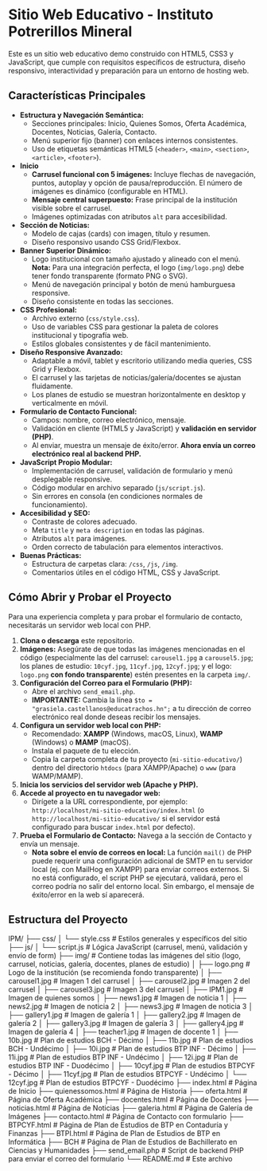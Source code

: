 # Sitio Web Educativo - Instituto Potrerillos Mineral

Este es un sitio web educativo demo construido con HTML5, CSS3 y JavaScript, que cumple con requisitos específicos de estructura, diseño responsivo, interactividad y preparación para un entorno de hosting web.

## Características Principales

*   **Estructura y Navegación Semántica:**
    *   Secciones principales: Inicio, Quienes Somos, Oferta Académica, Docentes, Noticias, Galería, Contacto.
    *   Menú superior fijo (banner) con enlaces internos consistentes.
    *   Uso de etiquetas semánticas HTML5 (`<header>`, `<main>`, `<section>`, `<article>`, `<footer>`).
*   **Inicio**
    *   **Carrusel funcional con 5 imágenes:** Incluye flechas de navegación, puntos, autoplay y opción de pausa/reproducción. El número de imágenes es dinámico (configurable en HTML).
    *   **Mensaje central superpuesto:** Frase principal de la institución visible sobre el carrusel.
    *   Imágenes optimizadas con atributos `alt` para accesibilidad.
*   **Sección de Noticias:**
    *   Modelo de cajas (cards) con imagen, título y resumen.
    *   Diseño responsivo usando CSS Grid/Flexbox.
*   **Banner Superior Dinámico:**
    *   Logo institucional con tamaño ajustado y alineado con el menú. **Nota:** Para una integración perfecta, el logo (`img/logo.png`) debe tener fondo transparente (formato PNG o SVG).
    *   Menú de navegación principal y botón de menú hamburguesa responsive.
    *   Diseño consistente en todas las secciones.
*   **CSS Profesional:**
    *   Archivo externo (`css/style.css`).
    *   Uso de variables CSS para gestionar la paleta de colores institucional y tipografía web.
    *   Estilos globales consistentes y de fácil mantenimiento.
*   **Diseño Responsive Avanzado:**
    *   Adaptable a móvil, tablet y escritorio utilizando media queries, CSS Grid y Flexbox.
    *   El carrusel y las tarjetas de noticias/galería/docentes se ajustan fluidamente.
    *   Los planes de estudio se muestran horizontalmente en desktop y verticalmente en móvil.
*   **Formulario de Contacto Funcional:**
    *   Campos: nombre, correo electrónico, mensaje.
    *   Validación en cliente (HTML5 y JavaScript) y **validación en servidor (PHP)**.
    *   Al enviar, muestra un mensaje de éxito/error. **Ahora envía un correo electrónico real al backend PHP.**
*   **JavaScript Propio Modular:**
    *   Implementación de carrusel, validación de formulario y menú desplegable responsive.
    *   Código modular en archivo separado (`js/script.js`).
    *   Sin errores en consola (en condiciones normales de funcionamiento).
*   **Accesibilidad y SEO:**
    *   Contraste de colores adecuado.
    *   Meta `title` y `meta description` en todas las páginas.
    *   Atributos `alt` para imágenes.
    *   Orden correcto de tabulación para elementos interactivos.
*   **Buenas Prácticas:**
    *   Estructura de carpetas clara: `/css`, `/js`, `/img`.
    *   Comentarios útiles en el código HTML, CSS y JavaScript.

## Cómo Abrir y Probar el Proyecto

Para una experiencia completa y para probar el formulario de contacto, necesitarás un servidor web local con PHP.

1.  **Clona o descarga** este repositorio.
2.  **Imágenes:** Asegúrate de que todas las imágenes mencionadas en el código (especialmente las del carrusel: `carousel1.jpg` a `carousel5.jpg`; los planes de estudio: `10cyf.jpg`, `11cyf.jpg`, `12cyf.jpg`; y el logo: `logo.png` **con fondo transparente**) estén presentes en la carpeta `img/`.
3.  **Configuración del Correo para el Formulario (PHP):**
    *   Abre el archivo `send_email.php`.
    *   **IMPORTANTE:** Cambia la línea `$to = "grasiela.castellanos@educatrachos.hn";` a tu dirección de correo electrónico real donde deseas recibir los mensajes.
4.  **Configura un servidor web local con PHP:**
    *   Recomendado: **XAMPP** (Windows, macOS, Linux), **WAMP** (Windows) o **MAMP** (macOS).
    *   Instala el paquete de tu elección.
    *   Copia la carpeta completa de tu proyecto (`mi-sitio-educativo/`) dentro del directorio `htdocs` (para XAMPP/Apache) o `www` (para WAMP/MAMP).
5.  **Inicia los servicios del servidor web (Apache y PHP).**
6.  **Accede al proyecto en tu navegador web:**
    *   Dirígete a la URL correspondiente, por ejemplo: `http://localhost/mi-sitio-educativo/index.html` (o `http://localhost/mi-sitio-educativo/` si el servidor está configurado para buscar `index.html` por defecto).
7.  **Prueba el Formulario de Contacto:** Navega a la sección de Contacto y envía un mensaje.
    *   **Nota sobre el envío de correos en local:** La función `mail()` de PHP puede requerir una configuración adicional de SMTP en tu servidor local (ej. con MailHog en XAMPP) para enviar correos externos. Si no está configurado, el script PHP se ejecutará, validará, pero el correo podría no salir del entorno local. Sin embargo, el mensaje de éxito/error en la web sí aparecerá.

## Estructura del Proyecto
IPM/
├── css/
│ └── style.css # Estilos generales y específicos del sitio
├── js/
│ └── script.js # Lógica JavaScript (carrusel, menú, validación y envío de form)
├── img/ # Contiene todas las imágenes del sitio (logo, carrusel, noticias, galería, docentes, planes de estudio)
│ ├── logo.png # Logo de la institución (se recomienda fondo transparente)
│ ├── carousel1.jpg # Imagen 1 del carrusel
│ ├── carousel2.jpg # Imagen 2 del carrusel
│ ├── carousel3.jpg # Imagen 3 del carrusel
│ ├── IPM1.jpg # Imagen de quienes somos
│ ├── news1.jpg # Imagen de noticia 1
│ ├── news2.jpg # Imagen de noticia 2
│ ├── news3.jpg # Imagen de noticia 3
│ ├── gallery1.jpg # Imagen de galería 1
│ ├── gallery2.jpg # Imagen de galería 2
│ ├── gallery3.jpg # Imagen de galería 3
│ ├── gallery4.jpg # Imagen de galería 4
│ ├── teacher1.jpg # Imagen de docente 1
│ ├── 10b.jpg # Plan de estudios BCH - Décimo 
│ ├── 11b.jpg # Plan de estudios BCH - Undécimo 
│ ├── 10i.jpg # Plan de estudios BTP INF - Décimo 
│ ├── 11i.jpg # Plan de estudios BTP INF - Undécimo
│ ├── 12i.jpg # Plan de estudios BTP INF - Duodécimo
│ ├── 10cyf.jpg # Plan de estudios BTPCYF - Décimo 
│ ├── 11cyf.jpg # Plan de estudios BTPCYF - Undécimo
│ └── 12cyf.jpg # Plan de estudios BTPCYF - Duodécimo
├── index.html # Página de Inicio
├── quienessomos.html # Página de Historia
├── oferta.html # Página de Oferta Académica
├── docentes.html # Página de Docentes
├── noticias.html # Página de Noticias
├── galeria.html # Página de Galería de Imágenes
├── contacto.html # Página de Contacto con formulario
├── BTPCYF.html # Página de Plan de Estudios de BTP en Contaduría y Finanzas
├── BTPI.html # Página de Plan de Estudios de BTP en Informática
├── BCH # Página de Plan de Estudios de Bachillerato en Ciencias y Humanidades
├── send_email.php # Script de backend PHP para enviar el correo del formulario
└── README.md # Este archivo